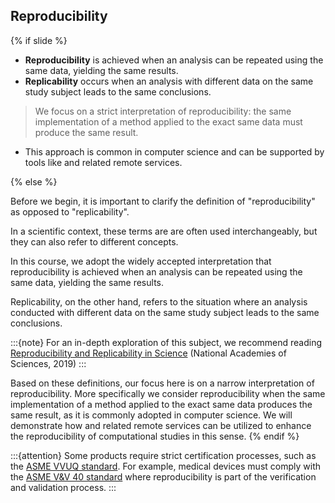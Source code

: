 ## Reproducibility
{% if slide %}

- **Reproducibility** is achieved when an analysis can be repeated using the same data, yielding the same results.
- **Replicability** occurs when an analysis with different data on the same study subject leads to the same conclusions.

> We focus on a strict interpretation of reproducibility: the same implementation of a method applied to the exact same data must produce the same result.

- This approach is common in computer science and can be supported by tools like <i class="fab fa-git"></i> and related remote services.

{% else %}

Before we begin, it is important to clarify the definition of "reproducibility" as opposed to "replicability".

In a scientific context, these terms are are often used interchangeably, but they can also refer to different concepts.

In this course, we adopt the widely accepted interpretation that reproducibility is achieved when an analysis can be repeated using the same data, yielding the same results.

Replicability, on the other hand, refers to the situation where an analysis conducted with different data on the same study subject leads to the same conclusions.

:::{note}
For an in-depth exploration of this subject, we recommend reading [Reproducibility and Replicability in Science](https://nap.nationalacademies.org/read/25303/chapter/6) (National Academies of Sciences, 2019)
:::

Based on these definitions, our focus here is on a narrow interpretation of reproducibility. More specifically we consider reproducibility when the same implementation of a method applied to the exact same data produces the same result, as it is commonly adopted in computer science.
We will demonstrate how <i class="fab fa-git"></i> and related remote services can be utilized to enhance the reproducibility of computational studies in this sense.
{% endif %}

:::{attention}
Some products require strict certification processes, such as the [ASME VVUQ standard](https://www.asme.org/codes-standards/publications-information/verification-validation-uncertainty).
For example, medical devices must comply with the [ASME V&V 40 standard](https://go.asme.org/vnv40committee) where reproducibility is part of the verification and validation process.
:::
